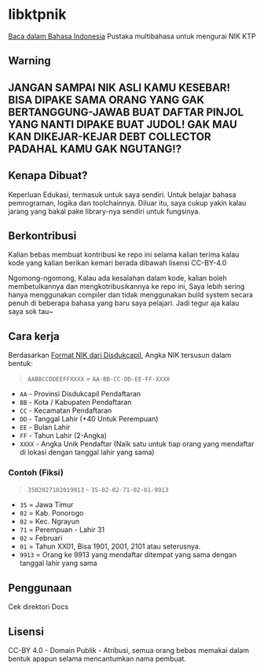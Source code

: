 # libktpnik
[Baca dalam Bahasa Indonesia](BACA.MD)
Pustaka multibahasa untuk mengurai NIK KTP

## Warning
<h2>
JANGAN SAMPAI NIK ASLI KAMU KESEBAR! BISA DIPAKE SAMA ORANG YANG GAK BERTANGGUNG-JAWAB
BUAT DAFTAR PINJOL YANG NANTI DIPAKE BUAT JUDOL! GAK MAU KAN DIKEJAR-KEJAR DEBT COLLECTOR
PADAHAL KAMU GAK NGUTANG!?
</h2>

## Kenapa Dibuat?
Keperluan Edukasi, termasuk untuk saya sendiri. Untuk belajar bahasa pemrograman, logika dan toolchainnya.
Diluar itu, saya cukup yakin kalau jarang yang bakal pake library-nya sendiri untuk fungsinya.

## Berkontribusi
Kalian bebas membuat kontribusi ke repo ini selama kalian terima kalau kode yang kalian berikan kemari
berada dibawah lisensi CC-BY-4.0

Ngomong-ngomong, Kalau ada kesalahan dalam kode, kalian boleh membetulkannya dan mengkotribusikannya ke
repo ini, Saya lebih sering hanya menggunakan compiler dan tidak menggunakan build system secara penuh di
beberapa bahasa yang baru saya pelajari. Jadi tegur aja kalau saya sok tau~

## Cara kerja
Berdasarkan [Format NIK dari Disdukcapil](https://dispenduk.mojokertokota.go.id/home/berita/Arti-kode-angka-dalam-NIK-E-KTP), 
Angka NIK tersusun dalam bentuk:
> `AABBCCDDEEFFXXXX` = `AA-BB-CC-DD-EE-FF-XXXX`
- `AA` - Provinsi Disdukcapil Pendaftaran
- `BB` - Kota / Kabupaten Pendaftaran
- `CC` - Kecamatan Pendaftaran
- `DD` - Tanggal Lahir (+40 Untuk Perempuan)
- `EE` - Bulan Lahir
- `FF` - Tahun Lahir (2-Angka)
- `XXXX` - Angka Unik Pendaftar (Naik satu untuk tiap orang yang mendaftar di lokasi dengan tanggal lahir yang sama)

### Contoh (Fiksi)
> `3502027102019913` - `35-02-02-71-02-01-9913`
- `35` = Jawa Timur
- `02` = Kab. Ponorogo
- `02` = Kec. Ngrayun
- `71` = Perempuan - Lahir 31
- `02` = Februari
- `01` = Tahun XX01, Bisa 1901, 2001, 2101 atau seterusnya.
- `9913` = Orang ke 9913 yang mendaftar ditempat yang sama dengan tanggal lahir yang sama

## Penggunaan
Cek direktori Docs

## Lisensi
CC-BY 4.0 - Domain Publik - Atribusi, semua orang bebas memakai dalam bentuk apapun selama mencantumkan nama pembuat.